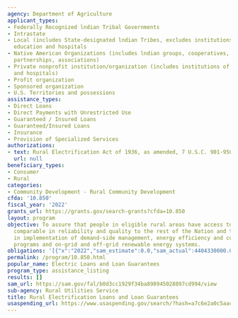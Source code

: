 ```yaml
---
agency: Department of Agriculture
applicant_types:
- Federally Recognized lndian Tribal Governments
- Intrastate
- Local (includes State-designated lndian Tribes, excludes institutions of higher
  education and hospitals
- Native American Organizations (includes lndian groups, cooperatives, corporations,
  partnerships, associations)
- Private nonprofit institution/organization (includes institutions of higher education
  and hospitals)
- Profit organization
- Sponsored organization
- U.S. Territories and possessions
assistance_types:
- Direct Loans
- Direct Payments with Unrestricted Use
- Guaranteed / Insured Loans
- Guaranteed/Insured Loans
- Insurance
- Provision of Specialized Services
authorizations:
- text: Rural Electrification Act of 1936, as amended, 7 U.S.C. 901-950.
  url: null
beneficiary_types:
- Consumer
- Rural
categories:
- Community Development - Rural Community Development
cfda: '10.850'
fiscal_year: '2022'
grants_url: https://grants.gov/search-grants?cfda=10.850
layout: program
objective: To assure that people in eligible rural areas have access to electric services
  comparable in reliability and quality to the rest of the Nation and to assist borrowers
  in implementation of demand-side management, energy efficiency and conservation
  programs and on-grid and off-grid renewable energy systems.
obligations: '[{"x":"2022","sam_estimate":0.0,"sam_actual":4404330000.0,"usa_spending_actual":0.0},{"x":"2023","sam_estimate":6500000000.0,"sam_actual":0.0,"usa_spending_actual":0.0},{"x":"2024","sam_estimate":6500000000.0,"sam_actual":0.0,"usa_spending_actual":0.0}]'
permalink: /program/10.850.html
popular_name: Electric Loans and Loan Guarantees
program_type: assistance_listing
results: []
sam_url: https://sam.gov/fal/b0d3cc1929f34ba898945028897cd994/view
sub-agency: Rural Utilities Service
title: Rural Electrification Loans and Loan Guarantees
usaspending_url: https://www.usaspending.gov/search/?hash=a7c6e2a0c5aac448c98c0574280ae3fb
---
```

